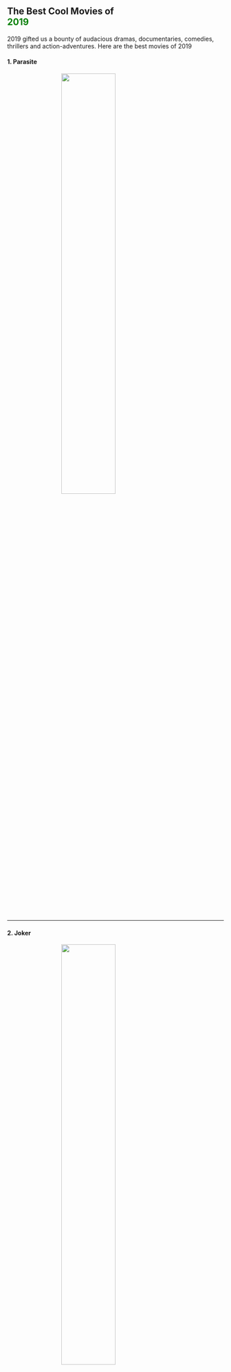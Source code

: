 <style>
.year {
    color: green;
    
}
img {
    display: block;
  margin-left: auto;
  margin-right: auto;
  width: 50%;
}
</style>


## The Best Cool Movies of <br> <span class="year">2019</span>

2019 gifted us a bounty of audacious dramas, documentaries, comedies, thrillers and action-adventures. Here are the best movies of 2019
<br>

#### 1. Parasite

![](https://static0.srcdn.com/wordpress/wp-content/uploads/2019/12/Parasite-Poster.jpg?q=50&fit=crop&w=740&h=1096&dpr=1.5)

___

#### 2. Joker

![](https://static3.srcdn.com/wordpress/wp-content/uploads/2019/12/Joker-Poster.jpg?q=50&fit=crop&w=740&h=1096&dpr=1.5)

___

#### 3. Ad Astra

![](https://static1.srcdn.com/wordpress/wp-content/uploads/2019/12/Ad-Astra-Poster.jpg?q=50&fit=crop&w=740&h=1096&dpr=1.5)

___

#### 4. Once Upon a Time In Hollywood

![](https://static0.srcdn.com/wordpress/wp-content/uploads/2019/12/Once-Upon-a-Time-in-Hollywood-Poster.jpg?q=50&fit=crop&w=740&h=1096&dpr=1.5)

___